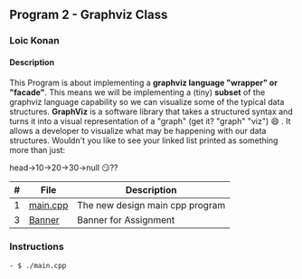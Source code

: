 ## Program 2 - Graphviz Class

### Loic Konan

#### Description

This Program is about implementing a **graphviz language "wrapper" or "facade"**.
This means we will be implementing a (tiny) **subset** of the graphviz language capability so we can visualize some of the typical data structures.
**GraphViz** is a software library that takes a structured syntax and turns it into a visual representation of a "graph" (get it? "graph" "viz") :smile:  .
It allows a developer to visualize what may be happening with our data structures. Wouldn't you like to see your linked list printed as something more than just:

head->10->20->30->null 😏??

|  #  | File                 | Description                     |
| :-: | -------------------- | ------------------------------- |
|  1  | [main.cpp](main.cpp) | The new design main cpp program |
|  3  | [Banner](Banner)     | Banner for Assignment           |

### Instructions

    - $ ./main.cpp
